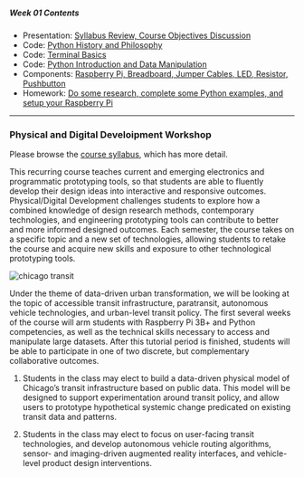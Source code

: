 ##### Week 01 Contents
- Presentation: [Syllabus Review, Course Objectives Discussion](week01/readme.md)
- Code: [Python History and Philosophy](week01/python-philosophy.md)
- Code: [Terminal Basics](week01/terminal.md)
- Code: [Python Introduction and Data Manipulation](week01/python.md)
- Components: [Raspberry Pi, Breadboard, Jumper Cables, LED, Resistor, Pushbutton](week01/circuits.md)
- Homework: [Do some research, complete some Python examples, and setup your Raspberry Pi](week01/homework.md)

-----

### Physical and Digital Develoipment Workshop

Please browse the [course syllabus](PhysDigiDev_F19_v1.pdf), which has more detail.

This recurring course teaches current and emerging electronics and programmatic prototyping tools, so that students are able to fluently develop their design ideas into interactive and responsive outcomes. Physical/Digital Development challenges students to explore how a combined knowledge of design research methods, contemporary technologies, and engineering prototyping tools can contribute to better and more informed designed outcomes. Each semester, the course takes on a specific topic and a new set of technologies, allowing students to retake the course and acquire new skills and exposure to other technological prototyping tools.

![chicago transit](https://media.licdn.com/dms/image/C561BAQE5YfqeKoEVTQ/company-background_10000/0?e=2159024400&v=beta&t=Kbl95z4fXbOCukbzpcDe1mpw05IqLtvrwe20qrBStqQ)

Under the theme of data-driven urban transformation, we will be looking at the topic of accessible transit infrastructure, paratransit, autonomous vehicle technologies, and urban-level transit policy. The first several weeks of the course will arm students with Raspberry Pi 3B+ and Python competencies, as well as the technical skills necessary to access and manipulate large datasets. After this tutorial period is finished, students will be able to participate in one of two discrete, but complementary collaborative outcomes.

1. Students in the class may elect to build a data-driven physical model of Chicago’s transit infrastructure based on public data. This model will be designed to support experimentation around transit policy, and allow users to prototype hypothetical systemic change predicated on existing transit data and patterns. 

2. Students in the class may elect to focus on user-facing transit technologies, and develop autonomous vehicle routing algorithms, sensor- and imaging-driven augmented reality interfaces, and vehicle-level product design interventions.

